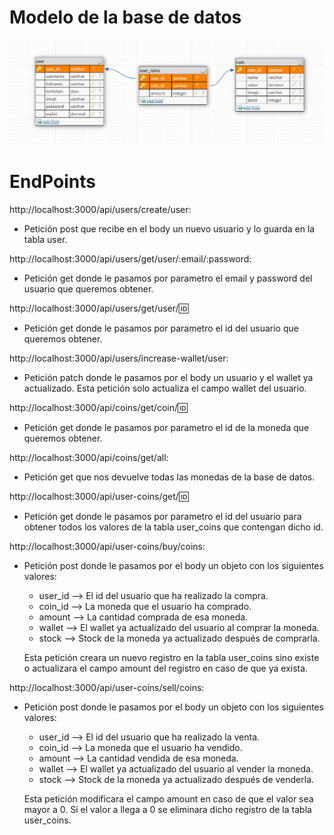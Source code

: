 # Modelo de la base de datos

<p align="center">
  <img src="https://github.com/GheorgheDev/CryptoCoinsBackend/blob/main/BBDD.png" alt="Sublime's custom image"/>
</p>

# EndPoints

http://localhost:3000/api/users/create/user:

- Petición post que recibe en el body un nuevo usuario y lo guarda en la tabla user.

http://localhost:3000/api/users/get/user/:email/:password:

- Petición get donde le pasamos por parametro el email y password del usuario que queremos obtener.

http://localhost:3000/api/users/get/user/:id:

- Petición get donde le pasamos por parametro el id del usuario que queremos obtener.

http://localhost:3000/api/users/increase-wallet/user:

- Petición patch donde le pasamos por el body un usuario y el wallet ya actualizado. Esta petición solo actualiza el campo wallet del usuario.

http://localhost:3000/api/coins/get/coin/:id:

-  Petición get donde le pasamos por parametro el id de la moneda que queremos obtener.

http://localhost:3000/api/coins/get/all:

- Petición get que nos devuelve todas las monedas de la base de datos.

http://localhost:3000/api/user-coins/get/:id:

- Petición get donde le pasamos por parametro el id del usuario para obtener todos los valores de la tabla user_coins que contengan dicho id.

http://localhost:3000/api/user-coins/buy/coins:

- Petición post donde le pasamos por el body un objeto con los siguientes valores:
  - user_id --> El id del usuario que ha realizado la compra.
  - coin_id --> La moneda que el usuario ha comprado.
  - amount --> La cantidad comprada de esa moneda.
  - wallet --> El wallet ya actualizado del usuario al comprar la moneda.
  - stock --> Stock de la moneda ya actualizado después de comprarla.
  
  Esta petición creara un nuevo registro en la tabla user_coins sino existe o actualizara el campo amount del registro en caso de que ya exista.
  
http://localhost:3000/api/user-coins/sell/coins:

- Petición post donde le pasamos por el body un objeto con los siguientes valores:
  - user_id --> El id del usuario que ha realizado la venta.
  - coin_id --> La moneda que el usuario ha vendido.
  - amount --> La cantidad vendida de esa moneda.
  - wallet --> El wallet ya actualizado del usuario al vender la moneda.
  - stock --> Stock de la moneda ya actualizado después de venderla.
  
  Esta petición modificara el campo amount en caso de que el valor sea mayor a 0. Si el valor a llega a 0 se eliminara dicho registro de la tabla user_coins.
